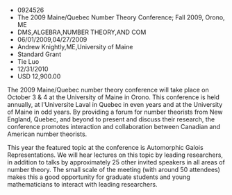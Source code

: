 
* 0924526
* The 2009 Maine/Quebec Number Theory Conference; Fall 2009, Orono, ME
* DMS,ALGEBRA,NUMBER THEORY,AND COM
* 06/01/2009,04/27/2009
* Andrew Knightly,ME,University of Maine
* Standard Grant
* Tie Luo
* 12/31/2010
* USD 12,900.00

The 2009 Maine/Quebec number theory conference will take place on October 3 & 4
at the University of Maine in Orono. This conference is held annually, at
l'Universite Laval in Quebec in even years and at the University of Maine in odd
years. By providing a forum for number theorists from New England, Quebec, and
beyond to present and discuss their research, the conference promotes
interaction and collaboration between Canadian and American number theorists.

This year the featured topic at the conference is Automorphic Galois
Representations. We will hear lectures on this topic by leading researchers, in
addition to talks by approximately 25 other invited speakers in all areas of
number theory. The small scale of the meeting (with around 50 attendees) makes
this a good opportunity for graduate students and young mathematicians to
interact with leading researchers.
